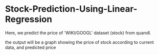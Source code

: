 # Stock-Prediction-Using-Linear-Regression
Here, we predict the price of 'WIKI/GOOGL' dataset (stock) from quandl.

the output will be a graph showing the price of stock according to current data, and predicted price

